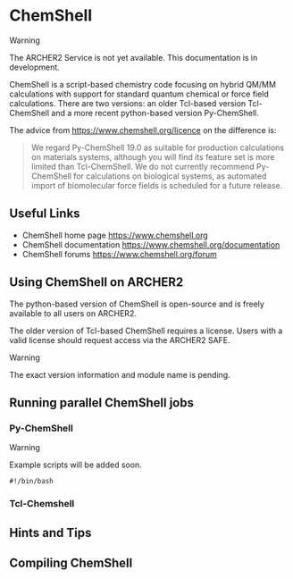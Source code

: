 # ChemShell

<div class="warning">

<div class="admonition-title">

Warning

</div>

The ARCHER2 Service is not yet available. This documentation is in
development.

</div>

ChemShell is a script-based chemistry code focusing on hybrid QM/MM
calculations with support for standard quantum chemical or force field
calculations. There are two versions: an older Tcl-based version
Tcl-ChemShell and a more recent python-based version Py-ChemShell.

The advice from <https://www.chemshell.org/licence> on the difference
is:

> We regard Py-ChemShell 19.0 as suitable for production calculations on
> materials systems, although you will find its feature set is more
> limited than Tcl-ChemShell. We do not currently recommend Py-ChemShell
> for calculations on biological systems, as automated import of
> biomolecular force fields is scheduled for a future release.

## Useful Links

  - ChemShell home page <https://www.chemshell.org>
  - ChemShell documentation <https://www.chemshell.org/documentation>
  - ChemShell forums <https://www.chemshell.org/forum>

## Using ChemShell on ARCHER2

The python-based version of ChemShell is open-source and is freely
available to all users on ARCHER2.

The older version of Tcl-based ChemShell requires a license. Users with
a valid license should request access via the ARCHER2 SAFE.

<div class="warning">

<div class="admonition-title">

Warning

</div>

The exact version information and module name is pending.

</div>

## Running parallel ChemShell jobs

### Py-ChemShell

<div class="warning">

<div class="admonition-title">

Warning

</div>

Example scripts will be added soon.

</div>

    #!/bin/bash

### Tcl-Chemshell

## Hints and Tips

## Compiling ChemShell
